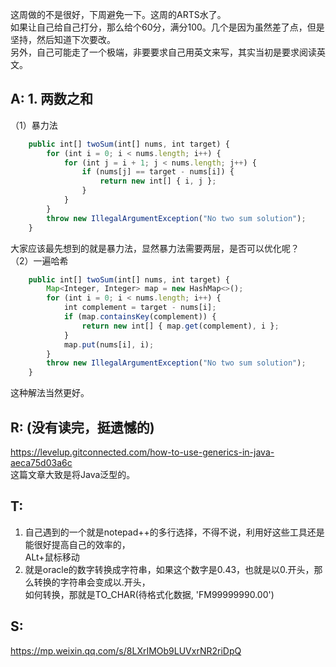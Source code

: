 这周做的不是很好，下周避免一下。这周的ARTS水了。  
如果让自己给自己打分，那么给个60分，满分100。几个是因为虽然差了点，但是坚持，然后知道下次要改。  
另外，自己可能走了一个极端，非要要求自己用英文来写，其实当初是要求阅读英文。  

## A: 1. 两数之和
（1）暴力法
```javascript
    public int[] twoSum(int[] nums, int target) {
        for (int i = 0; i < nums.length; i++) {
            for (int j = i + 1; j < nums.length; j++) {
                if (nums[j] == target - nums[i]) {
                    return new int[] { i, j };
                }
            }
        }
        throw new IllegalArgumentException("No two sum solution");
    }
```
  大家应该最先想到的就是暴力法，显然暴力法需要两层，是否可以优化呢？  
  （2）一遍哈希
```javascript
    public int[] twoSum(int[] nums, int target) {
        Map<Integer, Integer> map = new HashMap<>();
        for (int i = 0; i < nums.length; i++) {
            int complement = target - nums[i];
            if (map.containsKey(complement)) {
                return new int[] { map.get(complement), i };
            }
            map.put(nums[i], i);
        }
        throw new IllegalArgumentException("No two sum solution");
    }
```
  这种解法当然更好。
  
## R: (没有读完，挺遗憾的)
  https://levelup.gitconnected.com/how-to-use-generics-in-java-aeca75d03a6c  
  这篇文章大致是将Java泛型的。

## T: 
  1. 自己遇到的一个就是notepad++的多行选择，不得不说，利用好这些工具还是能很好提高自己的效率的，  
  ALt+鼠标移动  
  2. 就是oracle的数字转换成字符串，如果这个数字是0.43，也就是以0.开头，那么转换的字符串会变成以.开头，  
  如何转换，那就是TO_CHAR(待格式化数据, 'FM99999990.00')  

## S: 
  https://mp.weixin.qq.com/s/8LXrIMOb9LUVxrNR2riDpQ
